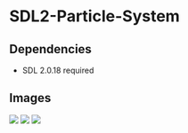 # SDL2-Particle-System
## Dependencies
- SDL 2.0.18 required

## Images
<img src="images/prints/image_1.pmg"/>
<img src="images/prints/image_2.pmg"/>
<img src="images/prints/image_3.pmg"/>
